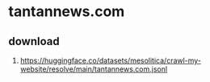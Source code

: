 # tantannews.com

## download

1. https://huggingface.co/datasets/mesolitica/crawl-my-website/resolve/main/tantannews.com.jsonl